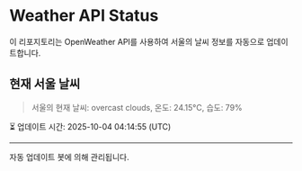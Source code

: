
# Weather API Status

이 리포지토리는 OpenWeather API를 사용하여 서울의 날씨 정보를 자동으로 업데이트합니다.

## 현재 서울 날씨
> 서울의 현재 날씨: overcast clouds, 온도: 24.15°C, 습도: 79%

⏳ 업데이트 시간: 2025-10-04 04:14:55 (UTC)

---
자동 업데이트 봇에 의해 관리됩니다.
